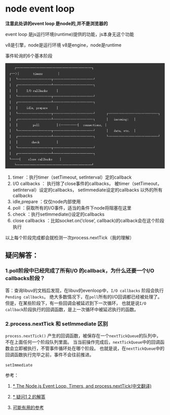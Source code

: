 # node event loop

**注意此处讲的event loop 是node的,并不是浏览器的**

event loop 是js运行环境(runtime)提供的功能，js本身无这个功能

v8是引擎，node是运行环境
v8是engine，node是runtime

事件轮询的6个基本阶段

![eventloop](./eventloop.png)

1. timer ：执行timer（setTimeout, setInterval）定的callback
2. I/O callbacks ：
    执行除了close事件的callbacks，
    被timer（setTimeout，setInterval）设定的callbacks，
    setImmediate设定的callbacks  以外的所有callbacks
3. idle,prepare ：仅仅node内部使用
4. poll ：获取所有的I/O事件，适当的条件下node将阻塞在这里
5. check ：执行setImmediate()设定的callbacks
6. close callbacks ：比如socket.on(‘close’, callback)的callback会在这个阶段执行

以上每个阶段完成都会就检测一次process.nextTick（我的理解）


## 疑问解答：
###  1.poll阶段中已经完成了所有I/O 的callback，为什么还要一个I/O callbacks阶段？ 

答：查询libuv的文档后发现，在libuv的evenloop中，`I/O callbacks` 阶段会执行`Pending callbacks`。
绝大多数情况下，在`poll`所有的I/O回调都已经被处理了。但是，在某些阶段下，有一些回调会被延迟到下一次循环，
也就是说`I/O callback`阶段执行的回调函数，是上一次循环中被延迟执行的函数。

### 2.process.nextTick 和 setImmediate 区别
`process.nextTick()` 产生的回调函数，被保存在一个`nextTickQueue`的队列中，不在上面任何一个阶段队列里面。
当当前操作完成后，`nextTickQueue`中的回调函数会立即被执行，不管事件循环处在哪个阶段。
也就是说，在`nextTickQueue`中的回调函数执行完毕之前，事件不会往前推进。

`setImmediate`

参考：
1. [* The Node.js Event Loop, Timers, and process.nextTick(中文翻译)](https://cnodejs.org/topic/57d68794cb6f605d360105bf)
2. [* 疑问1 2 的解答](http://www.cnblogs.com/bingooo/p/6720540.html)

3. [可能有用的参考](https://github.com/creeperyang/blog/issues/26)